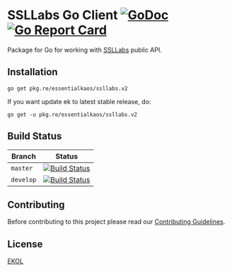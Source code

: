 # SSLLabs Go Client [![GoDoc](https://godoc.org/pkg.re/essentialkaos/ssllabs.v1?status.svg)](https://godoc.org/pkg.re/essentialkaos/ssllabs.v1) [![Go Report Card](https://goreportcard.com/badge/github.com/essentialkaos/ssllabs)](https://goreportcard.com/report/github.com/essentialkaos/ssllabs)

Package for Go for working with [SSLLabs](https://www.ssllabs.com) public API.

## Installation

````
go get pkg.re/essentialkaos/ssllabs.v2
````

If you want update ek to latest stable release, do:

````
go get -u pkg.re/essentialkaos/ssllabs.v2
````

## Build Status

| Branch | Status |
|------------|--------|
| `master` | [![Build Status](https://travis-ci.org/essentialkaos/ssllabs.svg?branch=master)](https://travis-ci.org/essentialkaos/ssllabs) |
| `develop` | [![Build Status](https://travis-ci.org/essentialkaos/ssllabs.svg?branch=develop)](https://travis-ci.org/essentialkaos/ssllabs) |

## Contributing

Before contributing to this project please read our [Contributing Guidelines](https://github.com/essentialkaos/contributing-guidelines#contributing-guidelines).

## License

[EKOL](https://essentialkaos.com/ekol)
